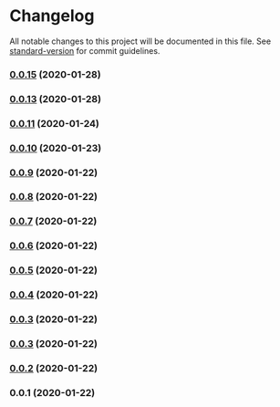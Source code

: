 # Changelog

All notable changes to this project will be documented in this file. See [standard-version](https://github.com/conventional-changelog/standard-version) for commit guidelines.

### [0.0.15](https://github.com/noiach/gateway-js/compare/v0.0.13...v0.0.15) (2020-01-28)

### [0.0.13](https://github.com/noiach/gateway-js/compare/v0.0.11...v0.0.13) (2020-01-28)

### [0.0.11](https://github.com/noiach/gateway-js/compare/v0.0.10...v0.0.11) (2020-01-24)

### [0.0.10](https://github.com/noiach/gateway-js/compare/v0.0.9...v0.0.10) (2020-01-23)

### [0.0.9](https://github.com/noiach/gateway-js/compare/v0.0.8...v0.0.9) (2020-01-22)

### [0.0.8](https://github.com/noiach/gateway-js/compare/v0.0.7...v0.0.8) (2020-01-22)

### [0.0.7](https://github.com/noiach/gateway-js/compare/v0.0.6...v0.0.7) (2020-01-22)

### [0.0.6](https://github.com/noiach/gateway-js/compare/v0.0.5...v0.0.6) (2020-01-22)

### [0.0.5](https://github.com/noiach/gateway-js/compare/v0.0.4...v0.0.5) (2020-01-22)

### [0.0.4](https://github.com/noiach/gateway-js/compare/v0.0.2...v0.0.4) (2020-01-22)

### [0.0.3](https://github.com/noiach/gateway-js/compare/v0.0.2...v0.0.3) (2020-01-22)

### [0.0.3](https://github.com/noiach/gateway-js/compare/v0.0.2...v0.0.3) (2020-01-22)

### [0.0.2](https://github.com/noiach/gateway-js/compare/v0.0.1...v0.0.2) (2020-01-22)

### 0.0.1 (2020-01-22)
